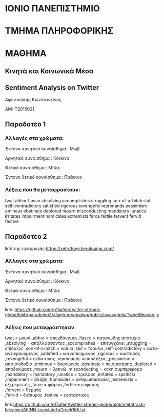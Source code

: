 # ΙΟΝΙΟ ΠΑΝΕΠΙΣΤΗΜΙΟ 

# ΤΜΗΜΑ ΠΛΗΡΟΦΟΡΙΚΗΣ 

# ΜΑΘΗΜΑ

## Κινητά και Κοινωνικά Μέσα

## Sentiment Analysis on Twitter

Αφεντούλης Κωνσταντίνος

ΑΜ: Π2015021

## Παραδοτέο 1

### Αλλαγές στα χρώματα:

Έντονα αρνητικό συναίσθημα : Μωβ

Αρνητικό συναίσθημα : Κόκκινο

Θετικό συναίσθημα : Μπλε

Έντονα θετικό συναίσθημα : Πράσινο

### Λέξεις που θα μεταφραστούν: 


twat
abhor
fiasco 
absolving 
accomplishes 
struggling 
son-of-a-bitch
slut 
self-contradictory
satisfied
rigorous 
revengeful 
reprimands 
pessimism 
ominous 
obstinate 
deplored 
mourn 
misconducting 
mandatory 
lunatics 
irritates 
impairment 
homicides 
extremists 
farce 
fertile	
fervent	
fervid	
festive 

## Παραδοτέο 2

link της εφαρμογής:https://xetrdtuyg.herokuapp.com/

### Αλλαγές στα χρώματα:

Έντονα αρνητικό συναίσθημα : Μωβ

Αρνητικό συναίσθημα : Κόκκινο

Θετικό συναίσθημα : Μπλε

Έντονα θετικό συναίσθημα : Πράσινο

link: https://github.com/p15afen/twitter-stream-globe/blob/paradoteo2/allagh-xrwmatwn/public/javascripts/TweetBeacon.js

### Λέξεις που μεταφράστηκαν: 


twat = μουνί
,abhor = απεχθάνομαι
,fiasco = παταγώδης αποτυχία
,absolving = απαλλάσσοντας
,accomplishes = επιτυγχάνει
,struggling = επίδοξος
,son-of-a-bitch = καθίκι
,slut = τσουλα
,self-contradictory = αυτο-αντικρουόμενος
,satisfied = ικανοποιημενος
,rigorous = αυστηρός
,revengeful = εκδικιτικος
,reprimands =επιπλήξεις
,pessimism = απαισιοδοξία
,ominous = δυσοίωνος
,obstinate = πεισματάρης
,deplored = αποδοκίμασε
,mourn = θρηνώ
,misconducting = κακη συμπεριφορα
,mandatory = mandatory
,lunatics = τρελούς
,irritates = ερεθίζει
,impairment = βλάβη
,homicides = ανθρωποκτονίες
,extremists = εξτρεμιστές
,farce = φάρσα
,fertile = εύφορος	
,fervent = θερμός	
,fervid	= διάπυρος
,festive = εορταστικός

link:https://github.com/p15afen/twitter-stream-globe/blob/metafrash-leksewn/AFINN-translateToGreek165.txt
